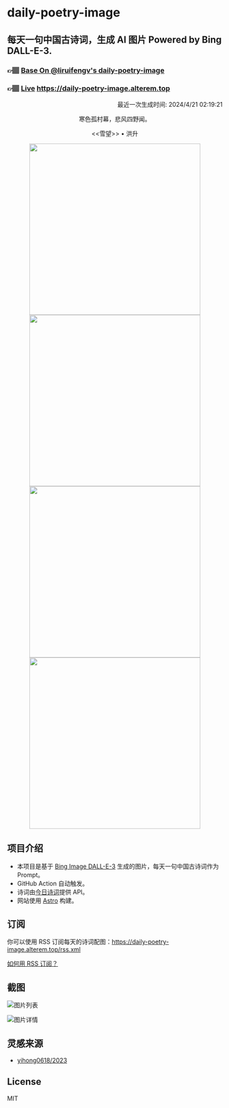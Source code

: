
# daily-poetry-image

## 每天一句中国古诗词，生成 AI 图片 Powered by Bing DALL-E-3.

### 👉🏽 [Base On @liruifengv's daily-poetry-image](https://github.com/liruifengv/daily-poetry-image)

### 👉🏽 [Live](https://daily-poetry-image.alterem.top/) https://daily-poetry-image.alterem.top

<p align="right">
  最近一次生成时间: 2024/4/21 02:19:21
</p>
<p align="center">
寒色孤村幕，悲风四野闻。
</p>
<p align="center">
<<雪望>> • 洪升
</p>
<p align="center">
<img src="https://tse4.mm.bing.net/th/id/OIG4.Mq_tdyrMpCiuEgv0rVl0" height="400" width="400" />
<img src="https://tse2.mm.bing.net/th/id/OIG4.7IsQYRCKRkwXzTCU.meG" height="400" width="400" />
<img src="https://tse1.mm.bing.net/th/id/OIG4.TtDtvZvakOR4HGNeEULv" height="400" width="400" />
<img src="https://tse4.mm.bing.net/th/id/OIG4.very5ZFMOzxg5_7VGAM8" height="400" width="400" />
</p>

## 项目介绍

-   本项目是基于 [Bing Image DALL-E-3](https://www.bing.com/images/create) 生成的图片，每天一句中国古诗词作为 Prompt。
-   GitHub Action 自动触发。
-   诗词由[今日诗词](https://www.jinrishici.com/)提供 API。
-   网站使用 [Astro](https://astro.build) 构建。

## 订阅

你可以使用 RSS 订阅每天的诗词配图：https://daily-poetry-image.alterem.top/rss.xml

[如何用 RSS 订阅？](https://zhuanlan.zhihu.com/p/55026716)

## 截图

![图片列表](./screenshots/Snipaste_2023-12-28_21-00-26.png)

![图片详情](./screenshots/Snipaste_2023-12-28_21-00-53.png)

## 灵感来源

-   [yihong0618/2023](https://github.com/yihong0618/2023)

## License

MIT
